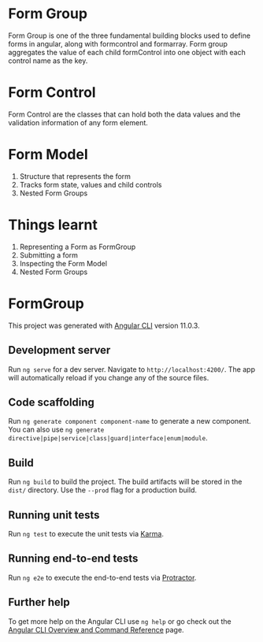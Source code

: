 # Form Group
Form Group is one of the three fundamental building blocks used to define forms in angular, along with formcontrol and formarray.
Form group aggregates the value of each child formControl into one object with each control name as the key.

# Form Control
Form Control are the classes that can hold both the data values and the validation information of any form element.

# Form Model
1) Structure that represents the form
2) Tracks form state, values and child controls
3) Nested Form Groups

# Things learnt
1) Representing a Form as FormGroup
2) Submitting a form
3) Inspecting the Form Model
4) Nested Form Groups


# FormGroup

This project was generated with [Angular CLI](https://github.com/angular/angular-cli) version 11.0.3.

## Development server

Run `ng serve` for a dev server. Navigate to `http://localhost:4200/`. The app will automatically reload if you change any of the source files.

## Code scaffolding

Run `ng generate component component-name` to generate a new component. You can also use `ng generate directive|pipe|service|class|guard|interface|enum|module`.

## Build

Run `ng build` to build the project. The build artifacts will be stored in the `dist/` directory. Use the `--prod` flag for a production build.

## Running unit tests

Run `ng test` to execute the unit tests via [Karma](https://karma-runner.github.io).

## Running end-to-end tests

Run `ng e2e` to execute the end-to-end tests via [Protractor](http://www.protractortest.org/).

## Further help

To get more help on the Angular CLI use `ng help` or go check out the [Angular CLI Overview and Command Reference](https://angular.io/cli) page.
